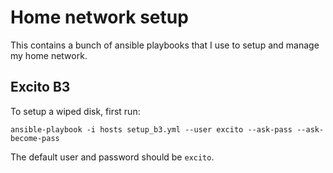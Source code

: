 # Home network setup

This contains a bunch of ansible playbooks that I use to setup and manage my home network.

## Excito B3

To setup a wiped disk, first run:

```
ansible-playbook -i hosts setup_b3.yml --user excito --ask-pass --ask-become-pass
```

The default user and password should be `excito`.

